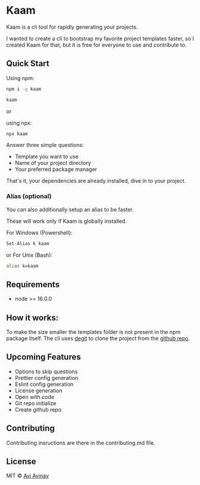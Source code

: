 # Kaam

Kaam is a cli tool for rapidly generating your projects. 

I wanted to create a cli to bootstrap my favorite project templates faster, so I created Kaam for that, but it is free for everyone to use and contribute to.

## Quick Start

Using npm:

```bash
npm i -g kaam

kaam
```

or

using npx:

```bash
npx kaam
```

Answer three simple questions:
- Template you want to use
- Name of your project directory
- Your preferred package manager

That's it, your dependencies are already installed, dive in to your project.

### Alias (optional)

You can also additionally setup an alias to be faster.

These will work only if Kaam is globally installed.

For Windows (Powershell):
```bash
Set-Alias k kaam
```

or For Unix (Bash):
```bash
alias k=kaam
```

## Requirements

- node >= 16.0.0

## How it works:

To make the size smaller the templates folder is not present in the npm package itself. The cli uses [degit](https://github.com/Rich-Harris/degit) to clone the project from the [github repo](https://github.com/AviAvinav/kaam).

## Upcoming Features

- Options to skip questions
- Prettier config generation
- Eslint config generation
- License generation
- Open with code
- Git repo initialize
- Create github repo

## Contributing

Contributing insructions are there in the contributing.md file.

## License

MIT © [Avi Avinav](https://github.com/AviAvinav)
